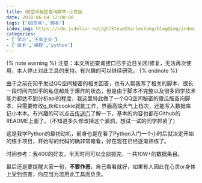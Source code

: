 ```yaml
---
title: QQ空间秘密查询脚本-小白版
date: 2018-06-04 12:00:00
tags: ['QQ空间','脚本']
index_img: https://cdn.jsdelivr.net/gh/SteveCharlesYang/blog@img/index_img/qzone-sec.jpg
categories:
- ['学习','不务正业']
- ['技术','编程','python']
---
```


{% note warning %}
注意：本文所述查询接口已于近日关闭/修复，无法再次使用，本人停止对此工具的支持。有兴趣的可以继续研究。
{% endnote %}

由于之前在知乎发过QQ空间秘密的相关回答，也有人帮我写了相关的脚本，很长一段时间内知乎的私信都处于爆炸的状态，但是由于脚本不完整以及很多同学技术能力都达不到分析api的程度，我这里特此做了一个QQ空间秘密的傻瓜版查询脚本，只需要修改g\_tk和cookie就能工作，界面高端大气上档次，还能写入数据库记小本本。有兴趣的可以点击[传送门](https://github.com/SteveCharlesYang/QZone-Sec)了解一下，基本的内容也都在Github的README上面了。（不知道多久修改掉这个漏洞，想试一试的同学抓紧了）

这是我学Python的最初动机，前身也是在看了Python入门一个小时后就决定开始的练手项目，开始写的代码的确非常难看，好在现在已经逐渐熟练了。

时间参考：我400的好友，半天时间可以全部抓完，一共10W+的数据条目。

最后还是要提醒大家一句，**不要作恶**，自己看看就好，如果有人因此在心灵or身体上受到伤害，你应当为滥用此工具而负责。